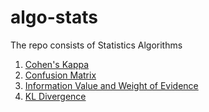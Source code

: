 # algo-stats
The repo consists of Statistics Algorithms

1. [Cohen's Kappa](https://github.com/kingspp/algo-stats/blob/master/Cohen's%20Kappa.md)
2. [Confusion Matrix](https://github.com/kingspp/algo-stats/blob/master/Confusion%20Matrix.md)
3. [Information Value and Weight of Evidence](https://github.com/kingspp/algo-stats/blob/master/IV%20and%20WOE.md)
4. [KL Divergence](https://github.com/kingspp/algo-stats/blob/master/KL%20Divergence.md)
